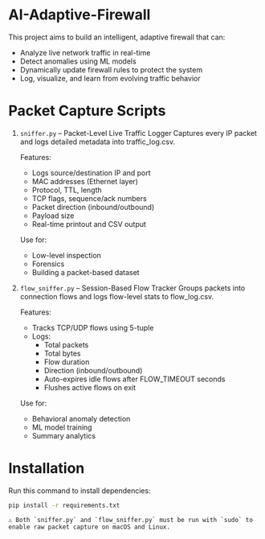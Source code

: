 # AI-Adaptive-Firewall

This project aims to build an intelligent, adaptive firewall that can:
- Analyze live network traffic in real-time
- Detect anomalies using ML models
- Dynamically update firewall rules to protect the system
- Log, visualize, and learn from evolving traffic behavior
  

# Packet Capture Scripts

1. ```sniffer.py```
      – Packet-Level Live Traffic Logger
      Captures every IP packet and logs detailed metadata into traffic_log.csv.
      
      Features:
      - Logs source/destination IP and port
      - MAC addresses (Ethernet layer)
      - Protocol, TTL, length
      - TCP flags, sequence/ack numbers
      - Packet direction (inbound/outbound)
      - Payload size
      - Real-time printout and CSV output
      
      Use for:
      - Low-level inspection
      - Forensics
      - Building a packet-based dataset



2. ```flow_sniffer.py```
      – Session-Based Flow Tracker
      Groups packets into connection flows and logs flow-level stats to flow_log.csv.
      
      Features:
      - Tracks TCP/UDP flows using 5-tuple
      - Logs:
        - Total packets
        - Total bytes
        - Flow duration
        - Direction (inbound/outbound)
        - Auto-expires idle flows after FLOW_TIMEOUT seconds
        - Flushes active flows on exit
      
      Use for:
      - Behavioral anomaly detection
      - ML model training
      - Summary analytics

# Installation
Run this command to install dependencies:

```bash
pip install -r requirements.txt
```

```⚠️ Both `sniffer.py` and `flow_sniffer.py` must be run with `sudo` to enable raw packet capture on macOS and Linux.```
